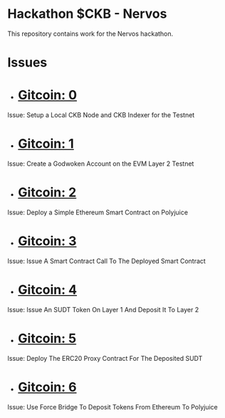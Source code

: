 # Hackathon $CKB - Nervos

This repository contains work for the Nervos hackathon.

# Issues
- # [Gitcoin: 0](https://github.com/bitcoineazy/CKB_Broaden_the_Spectrum/tree/main/CKB_node%26CKB_indexer)
Issue: Setup a Local CKB Node and CKB Indexer for the Testnet
- # [Gitcoin: 1](https://github.com/bitcoineazy/CKB_Broaden_the_Spectrum/tree/main/Godwoken_account)
Issue: Create a Godwoken Account on the EVM Layer 2 Testnet
- # [Gitcoin: 2](https://github.com/bitcoineazy/CKB_Broaden_the_Spectrum/tree/main/Deploy_contract)
Issue: Deploy a Simple Ethereum Smart Contract on Polyjuice
- # [Gitcoin: 3](https://github.com/bitcoineazy/CKB_Broaden_the_Spectrum/tree/main/Call_deployed_contract)
Issue: Issue A Smart Contract Call To The Deployed Smart Contract
- # [Gitcoin: 4](https://github.com/bitcoineazy/CKB_Broaden_the_Spectrum/tree/main/Issue_SUDT_token_on_Layer_1%26Deposit_to_Layer_2)
Issue: Issue An SUDT Token On Layer 1 And Deposit It To Layer 2
- # [Gitcoin: 5](https://github.com/bitcoineazy/CKB_Broaden_the_Spectrum/tree/main/Deploy_ERC20_proxy_contract)
Issue: Deploy The ERC20 Proxy Contract For The Deposited SUDT
- # [Gitcoin: 6](https://github.com/bitcoineazy/CKB_Broaden_the_Spectrum/tree/main/Use_Force_Bridge_To_Deposit_Tokens_From_Ethereum_To_Polyjuice)
Issue: Use Force Bridge To Deposit Tokens From Ethereum To Polyjuice

